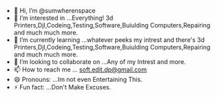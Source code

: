 - 👋 Hi, I’m @sumwherenspace
- 👀 I’m interested in ...Everything! 3d Printers,DjI,Codeing,Testing,Software,Buiulding Computers,Repairing and much much more.
- 🌱 I’m currently learning ...whatever peeks my intrest and there's 3d Printers,DjI,Codeing,Testing,Software,Buiulding Computers,Repairing and much much more.
- 💞️ I’m looking to collaborate on ...Any of my Intrest and more.
- 📫 How to reach me ...  soft.edit.dp@gmail.com
- 😄 Pronouns: ...Im not even Entertaining This.
- ⚡ Fun fact: ...Don't Make Excuses.

<!---
sumwherenspace/sumwherenspace is a ✨ special ✨ repository because its `README.md` (this file) appears on your GitHub profile.
You can click the Preview link to take a look at your changes.
--->
